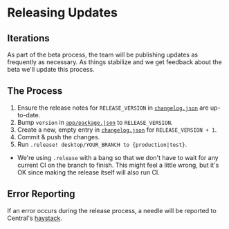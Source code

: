 # Releasing Updates

## Iterations

As part of the beta process, the team will be publishing updates as frequently
as necessary. As things stabilize and we get feedback about the beta we'll
update this process.

## The Process

1. Ensure the release notes for `RELEASE_VERSION` in [`changelog.json`](../../changelog.json) are up-to-date.
1. Bump `version` in [`app/package.json`](../../app/package.json) to `RELEASE_VERSION`.
1. Create a new, empty entry in [`changelog.json`](../../changelog.json) for `RELEASE_VERSION + 1`.
1. Commit & push the changes.
1. Run `.release! desktop/YOUR_BRANCH to {production|test}`.
  * We're using `.release` with a bang so that we don't have to wait for any current CI on the branch to finish. This might feel a little wrong, but it's OK since making the release itself will also run CI.

## Error Reporting

If an error occurs during the release process, a needle will be reported to Central's [haystack](https://haystack.githubapp.com/central).
